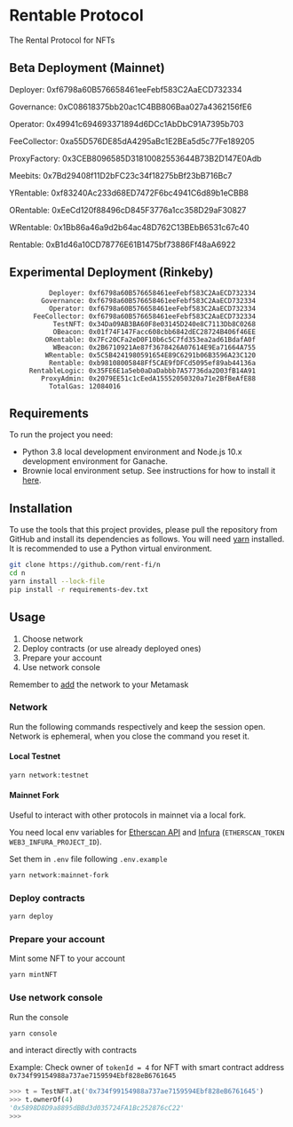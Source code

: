 # Rentable Protocol

The Rental Protocol for NFTs

## Beta Deployment (Mainnet)

Deployer: 0xf6798a60B576658461eeFebf583C2AaECD732334

Governance: 0xC08618375bb20ac1C4BB806Baa027a4362156fE6

Operator: 0x49941c694693371894d6DCc1AbDbC91A7395b703

FeeCollector: 0xa55D576DE85dA4295aBc1E2BEa5d5c77Fe189205

ProxyFactory: 0x3CEB8096585D31810082553644B73B2D147E0Adb

Meebits: 0x7Bd29408f11D2bFC23c34f18275bBf23bB716Bc7

YRentable: 0xf83240Ac233d68ED7472F6bc4941C6d89b1eCBB8

ORentable: 0xEeCd120f88496cD845F3776a1cc358D29aF30827

WRentable: 0x1Bb86a46a9d2b64ac48D762C13BEbB6531c67c40

Rentable: 0xB1d46a10CD78776E61B1475bf73886Ff48aA6922

## Experimental Deployment (Rinkeby)

              Deployer: 0xf6798a60B576658461eeFebf583C2AaECD732334
            Governance: 0xf6798a60B576658461eeFebf583C2AaECD732334
              Operator: 0xf6798a60B576658461eeFebf583C2AaECD732334
          FeeCollector: 0xf6798a60B576658461eeFebf583C2AaECD732334
               TestNFT: 0x34Da09AB3BA60F8e03145D240e8C7113Db8C0268
               OBeacon: 0x01f74F147Facc608cbb6842dEC28724B406f46EE
             ORentable: 0x7Fc20CFa2eD0F10b6c5C7fd353ea2ad61BdafA0f
               WBeacon: 0x2B6710921Ae87f3678426A07614E9Ea71664A755
             WRentable: 0x5C5B4241980591654E89C6291b06B3596A23C120
              Rentable: 0xb98108005848Ff5CAE9fDFCd5095ef89ab44136a
         RentableLogic: 0x35FE6E1a5eb0aDaDabbb7A57736da2D03fB14A91
            ProxyAdmin: 0x2079EE51c1cEedA15552050320a71e2BfBeAfE88
              TotalGas: 12084016

## Requirements

To run the project you need:

- Python 3.8 local development environment and Node.js 10.x development environment for Ganache.
- Brownie local environment setup. See instructions for how to install it
  [here](https://eth-brownie.readthedocs.io/en/stable/install.html).

## Installation

To use the tools that this project provides, please pull the repository from GitHub
and install its dependencies as follows.
You will need [yarn](https://yarnpkg.com/lang/en/docs/install/) installed.
It is recommended to use a Python virtual environment.

```bash
git clone https://github.com/rent-fi/n
cd n
yarn install --lock-file
pip install -r requirements-dev.txt
```

## Usage

1. Choose network
2. Deploy contracts (or use already deployed ones)
3. Prepare your account
4. Use network console

Remember to [add](https://metamask.zendesk.com/hc/en-us/articles/360043227612-How-to-add-a-custom-network-RPC) the network to your Metamask

### Network

Run the following commands respectively and keep the session open. Network is ephemeral, when you close the command you reset it.

#### Local Testnet

```bash
yarn network:testnet
```

#### Mainnet Fork

Useful to interact with other protocols in mainnet via a local fork.

You need local env variables for [Etherscan API](https://etherscan.io/apis) and [Infura](https://infura.io/) (`ETHERSCAN_TOKEN` `WEB3_INFURA_PROJECT_ID`).

Set them in `.env` file following `.env.example`

```bash
yarn network:mainnet-fork
```

### Deploy contracts

```bash
yarn deploy
```

### Prepare your account

Mint some NFT to your account

```bash
yarn mintNFT
```

### Use network console

Run the console

```bash
yarn console
```

and interact directly with contracts

Example: Check owner of `tokenId = 4` for NFT with smart contract address `0x734f99154988a737ae7159594Ebf828eB6761645`

```python
>>> t = TestNFT.at('0x734f99154988a737ae7159594Ebf828eB6761645')
>>> t.ownerOf(4)
'0x5898D8D9a8895dBBd3d035724FA1Bc252876cC22'
>>>
```
